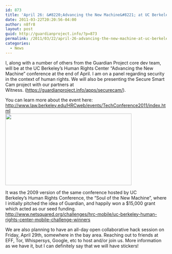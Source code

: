 ```yaml
---
id: 873
title: 'April 26: &#8220;Advancing the New Machine&#8221; at UC Berkeley'
date: 2011-03-22T20:20:56-04:00
author: n8fr8
layout: post
guid: http://guardianproject.info/?p=873
permalink: /2011/03/22/april-26-advancing-the-new-machine-at-uc-berkeley/
categories:
  - News
---
```

I, along with a number of others from the Guardian Project core dev team, will be at the UC Berkeley&#8217;s Human Rights Center &#8220;Advancing the New Machine&#8221; conference at the end of April. I am on a panel regarding security in the context of human rights. We will also be presenting the Secure Smart Cam project with our partners at Witness. (<https://guardianproject.info/apps/securecam/>).

You can learn more about the event here:  
<http://www.law.berkeley.edu/HRCweb/events/TechConference2011/index.html>  
<img class="alignnone" src="http://www.law.berkeley.edu/HRCweb/events/TechConference2011/images/Conference-Logo-Large.jpg" alt="" width="394" height="224" /> 

It was the 2009 version of the same conference hosted by UC Berkeley&#8217;s Human Rights Conference, the &#8220;Soul of the New Machine&#8221;, where I initially pitched the idea of Guardian, and happily won a $15,000 grant which acted as our seed funding.  
<http://www.netsquared.org/challenges/hrc-mobile/uc-berkeley-human-rights-center-mobile-challenge-winners>

We are also planning to have an all-day open collaborative hack session on Friday, April 29th, somewhere in the bay area. Reaching out to friends at EFF, Tor, Whispersys, Google, etc to host and/or join us. More information as we have it, but I can definitely say that we will have stickers!